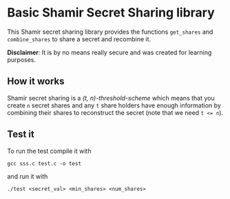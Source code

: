 # Basic Shamir Secret Sharing library

This Shamir secret sharing library provides the functions `get_shares` and `combine_shares` to share a secret and recombine it.

**Disclaimer**: It is by no means really secure and was created for learning purposes.

## How it works

Shamir secret sharing is a *(t, n)-threshold-scheme* which means that you create `n` secret shares and any `t` share holders have enough information by combining their shares to reconstruct the secret (note that we need `t <= n`).

## Test it

To run the test compile it with

```
gcc sss.c test.c -o test
```

and run it with

```
./test <secret_val> <min_shares> <num_shares>
```
